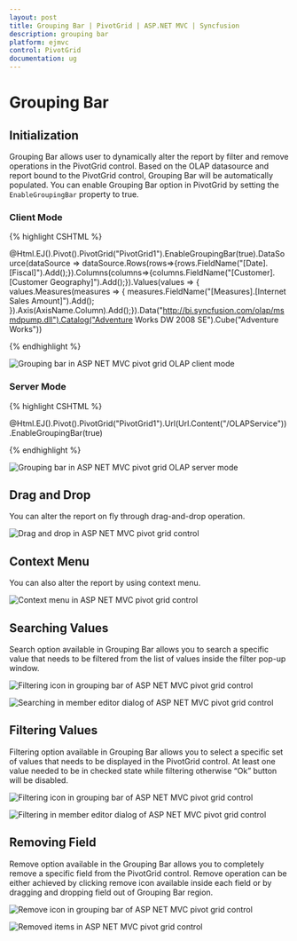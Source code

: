 ```yaml
---
layout: post
title: Grouping Bar | PivotGrid | ASP.NET MVC | Syncfusion
description: grouping bar
platform: ejmvc
control: PivotGrid
documentation: ug
---
```


# Grouping Bar

## Initialization

Grouping Bar allows user to dynamically alter the report by filter and remove operations in the PivotGrid control. Based on the OLAP datasource and report bound to the PivotGrid control, Grouping Bar will be automatically populated. You can enable Grouping Bar option in PivotGrid by setting the `EnableGroupingBar` property to true.

### Client Mode

{% highlight CSHTML %}

@Html.EJ().Pivot().PivotGrid("PivotGrid1").EnableGroupingBar(true).DataSource(dataSource => dataSource.Rows(rows=>{rows.FieldName("[Date].[Fiscal]").Add();}).Columns(columns=>{columns.FieldName("[Customer].[Customer Geography]").Add();}).Values(values => { values.Measures(measures => { measures.FieldName("[Measures].[Internet Sales Amount]").Add(); }).Axis(AxisName.Column).Add();}).Data("http://bi.syncfusion.com/olap/msmdpump.dll").Catalog("Adventure Works DW 2008 SE").Cube("Adventure Works"))

{% endhighlight %}

![Grouping bar in ASP NET MVC pivot grid OLAP client mode](Grouping-Bar_images/OlapGroupingbar.png)

### Server Mode

{% highlight CSHTML %}

@Html.EJ().Pivot().PivotGrid("PivotGrid1").Url(Url.Content("/OLAPService")).EnableGroupingBar(true)

{% endhighlight %}

![Grouping bar in ASP NET MVC pivot grid OLAP server mode](Grouping-Bar_images/OlapServerModeGB.png)

## Drag and Drop

You can alter the report on fly through drag-and-drop operation.

![Drag and drop in ASP NET MVC pivot grid control](Grouping-Bar_images/GBar_Olap.png)

## Context Menu

You can also alter the report by using context menu.

![Context menu in ASP NET MVC pivot grid control](Grouping-Bar_images/CMenu_Olap.png)

## Searching Values

Search option available in Grouping Bar allows you to search a specific value that needs to be filtered from the list of values inside the filter pop-up window.

![Filtering icon in grouping bar of ASP NET MVC pivot grid control](Grouping-Bar_images/OlapFilterIcon.png)

![Searching in member editor dialog of ASP NET MVC pivot grid control](Grouping-Bar_images/olapclientsearching.png)

## Filtering Values

Filtering option available in Grouping Bar allows you to select a specific set of values that needs to be displayed in the PivotGrid control. At least one value needed to be in checked state while filtering otherwise “Ok” button will be disabled.

![Filtering icon in grouping bar of ASP NET MVC pivot grid control](Grouping-Bar_images/OlapFiltericon.png)

![Filtering in member editor dialog of ASP NET MVC pivot grid control](Grouping-Bar_images/OlapFiltering.png)

## Removing Field

Remove option available in the Grouping Bar allows you to completely remove a specific field from the PivotGrid control. Remove operation can be either achieved by clicking remove icon available inside each field or by dragging and dropping field out of Grouping Bar region.

![Remove icon in grouping bar of ASP NET MVC pivot grid control](Grouping-Bar_images/OlapRemoveicon.png)

![Removed items in ASP NET MVC pivot grid control](Grouping-Bar_images/OlapRemove.png)

